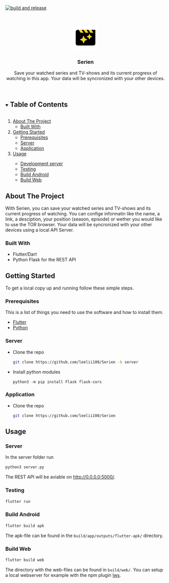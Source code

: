 [![build and release](https://github.com/leelii100/serien/actions/workflows/release.yml/badge.svg?branch=master)](https://github.com/leelii100/serien/actions/workflows/release.yml)

<!-- PROJECT LOGO -->
<br/>
<p align="center">
  <a href="https://github.com/leelii100/Serien">
    <img src="lib/img/logo.svg" alt="Logo" width="80" height="80">
  </a>

  <h3 align="center">Serien</h3>

  <p align="center">
    Save your watched series and TV-shows and its current progress of watching in this app. Your data will be syncronized with your other devices. 
    <br/>
    <br/>
</p>



<!-- TABLE OF CONTENTS -->
<details open="open">
  <summary><h2 style="display: inline-block">Table of Contents</h2></summary>
  <ol>
    <li>
      <a href="#about-the-project">About The Project</a>
      <ul>
        <li><a href="#built-with">Built With</a></li>
      </ul>
    </li>
    <li>
      <a href="#getting-started">Getting Started</a>
      <ul>
        <li><a href="#prerequisites">Prerequisites</a></li>
        <li><a href="#server">Server</a></li>
        <li><a href="#application">Application</a></li>
      </ul>
    </li>
    <li><a href="#usage">Usage</a></li>
      <ul>
        <li><a href='#server'>Development server</a></li>
        <li><a href='#testing'>Testing</a></li>
        <li><a href='#build-android'>Build Android</a></li>
        <li><a href='#build-web'>Build Web</a></li>
      </ul>
  </ol>
</details>



<!-- ABOUT THE PROJECT -->
## About The Project

With Serien, you can save your watched series and TV-shows and its current progress of watching. You can confige informatin like the name, a link, a desciption, your position (season, episode) or wether you would like to use the TOR browser. Your data will be syncronized with your other devices using a local API Server. 


### Built With

* []() Flutter/Dart
* []() Python Flask for the REST API


<!-- GETTING STARTED -->
## Getting Started

To get a local copy up and running follow these simple steps.

### Prerequisites

This is a list of things you need to use the software and how to install them.
* [Flutter](https://flutter.dev/docs/get-started/install)
* [Python](https://www.python.org/downloads/)

### Server

* Clone the repo
   ```sh
   git clone https://github.com/leelii100/Serien -b server
   ```
* Install python modules
   ```Batchfile
   python3 -m pip install Flask flask-cors
   ```
### Application

* Clone the repo
   ```sh
   git clone https://github.com/leelii100/Serien
   ```


<!-- USAGE EXAMPLES -->
## Usage

### Server
In the server folder run
``` sh
python3 server.py
```
The REST API will be aviable on http://0.0.0.0:5000/.

### Testing
```sh
flutter run
```

### Build Android
``` sh
flutter build apk
```
The apk-file can be found in the `build/app/outputs/flutter-apk/` directory.

### Build Web
``` sh
flutter build web
```
The directory with the web-files can be found in `build/web/`. You can setup a local webserver for example with the npm plugin [lws](https://github.com/lwsjs/local-web-server/wiki). 
